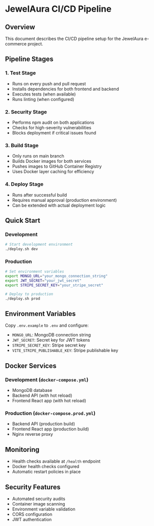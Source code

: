 # JewelAura CI/CD Pipeline

## Overview
This document describes the CI/CD pipeline setup for the JewelAura e-commerce project.

## Pipeline Stages

### 1. Test Stage
- Runs on every push and pull request
- Installs dependencies for both frontend and backend
- Executes tests (when available)
- Runs linting (when configured)

### 2. Security Stage
- Performs npm audit on both applications
- Checks for high-severity vulnerabilities
- Blocks deployment if critical issues found

### 3. Build Stage
- Only runs on main branch
- Builds Docker images for both services
- Pushes images to GitHub Container Registry
- Uses Docker layer caching for efficiency

### 4. Deploy Stage
- Runs after successful build
- Requires manual approval (production environment)
- Can be extended with actual deployment logic

## Quick Start

### Development
```bash
# Start development environment
./deploy.sh dev
```

### Production
```bash
# Set environment variables
export MONGO_URL="your_mongo_connection_string"
export JWT_SECRET="your_jwt_secret"
export STRIPE_SECRET_KEY="your_stripe_secret"

# Deploy to production
./deploy.sh prod
```

## Environment Variables

Copy `.env.example` to `.env` and configure:
- `MONGO_URL`: MongoDB connection string
- `JWT_SECRET`: Secret key for JWT tokens
- `STRIPE_SECRET_KEY`: Stripe secret key
- `VITE_STRIPE_PUBLISHABLE_KEY`: Stripe publishable key

## Docker Services

### Development (`docker-compose.yml`)
- MongoDB database
- Backend API (with hot reload)
- Frontend React app (with hot reload)

### Production (`docker-compose.prod.yml`)
- Backend API (production build)
- Frontend React app (production build)
- Nginx reverse proxy

## Monitoring

- Health checks available at `/health` endpoint
- Docker health checks configured
- Automatic restart policies in place

## Security Features

- Automated security audits
- Container image scanning
- Environment variable validation
- CORS configuration
- JWT authentication
